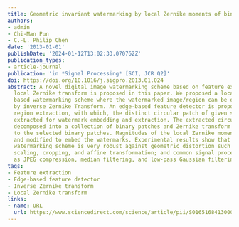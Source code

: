 ```yaml
---
title: Geometric invariant watermarking by local Zernike moments of binary image patches
authors:
- admin
- Chi-Man Pun
- C.-L. Philip Chen
date: '2013-01-01'
publishDate: '2024-01-12T13:02:33.070762Z'
publication_types:
- article-journal
publication: 'in *Signal Processing* [SCI, JCR Q2]'
doi: https://doi.org/10.1016/j.sigpro.2013.01.024
abstract: A novel digital image watermarking scheme based on feature extraction and
  local Zernike transform is proposed in this paper. We proposed a local Zernike moments
  based watermarking scheme where the watermarked image/region can be obtained directly
  by inverse Zernike Transform. An edge-based feature detector is proposed for local
  region extraction, with which, the distinct circular patch of given size can be
  extracted for watermark embedding and extraction. The extracted circular patch is
  decomposed into a collection of binary patches and Zernike transform is applied
  to the selected binary patches. Magnitudes of the local Zernike moments are calculated
  and modified to embed the watermarks. Experimental results show that the proposed
  watermarking scheme is very robust against geometric distortion such as rotation,
  scaling, cropping, and affine transformation; and common signal processing such
  as JPEG compression, median filtering, and low-pass Gaussian filtering.
tags:
- Feature extraction
- Edge-based feature detector
- Inverse Zernike transform
- Local Zernike transform
links:
- name: URL
  url: https://www.sciencedirect.com/science/article/pii/S0165168413000418
---
```

